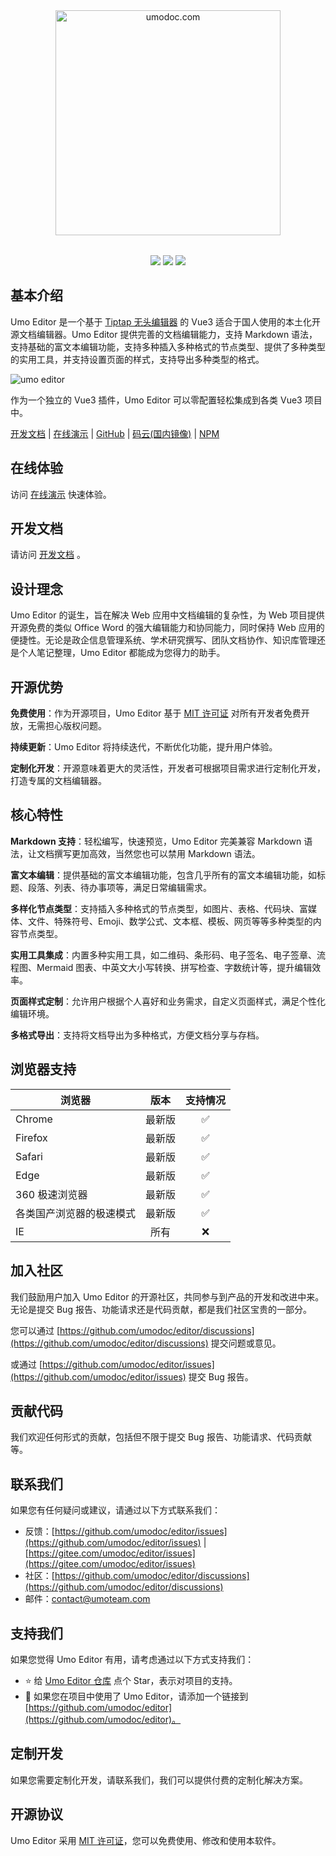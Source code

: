<p style="text-align: center; margin: 2rem 0">
<a href="https://umodoc.com" target="_blank"><img src="https://unpkg.com/@umoteam/editor@latest/static/logo.svg" alt="umodoc.com" width="360" /></a>
</p>

<p style="text-align: center;">
<a href="https://github.com/umodoc/editor/blob/main/LICENSE" target="_blank"><img src="https://img.shields.io/npm/l/@umoteam/editor" /></a>
<a href="https://www.npmjs.com/package/@umoteam/editor" target="_blank"><img src="https://img.shields.io/npm/v/@umoteam/editor" /></a>
<a href="https://www.npmjs.com/package/@umoteam/editor" target="_blank"><img src="https://img.shields.io/npm/d18m/@umoteam/editor" /></a>
</p>

## 基本介绍

Umo Editor 是一个基于 [Tiptap 无头编辑器](https://tiptap.dev) 的 Vue3 适合于国人使用的本土化开源文档编辑器。Umo Editor 提供完善的文档编辑能力，支持 Markdown 语法，支持基础的富文本编辑功能，支持多种插入多种格式的节点类型、提供了多种类型的实用工具，并支持设置页面的样式，支持导出多种类型的格式。

<img src="https://unpkg.com/@umoteam/editor@latest/static/umo-editor.png" alt="umo editor" />

作为一个独立的 Vue3 插件，Umo Editor 可以零配置轻松集成到各类 Vue3 项目中。

[开发文档](https://editor.umodoc.com/docs) | [在线演示](https://demo.umodoc.com/editor) | [GitHub](https://github.com/umodoc/editor) | [码云(国内镜像)](https://gitee.com/umodoc/editor) | [NPM](https://www.npmjs.com/package/@umoteam/editor)

## 在线体验

访问 [在线演示](https://demo.umodoc.com/editor?pane=no) 快速体验。

## 开发文档

请访问 [开发文档](https://editor.umodoc.com/docs) 。

## 设计理念

Umo Editor 的诞生，旨在解决 Web 应用中文档编辑的复杂性，为 Web 项目提供开源免费的类似 Office Word 的强大编辑能力和协同能力，同时保持 Web 应用的便捷性。无论是政企信息管理系统、学术研究撰写、团队文档协作、知识库管理还是个人笔记整理，Umo Editor 都能成为您得力的助手。

## 开源优势

**免费使用**：作为开源项目，Umo Editor 基于 [MIT 许可证](https://github.com/umo-editor/umo-editor/blob/main/LICENSE) 对所有开发者免费开放，无需担心版权问题。

**持续更新**：Umo Editor 将持续迭代，不断优化功能，提升用户体验。

**定制化开发**：开源意味着更大的灵活性，开发者可根据项目需求进行定制化开发，打造专属的文档编辑器。

## 核心特性

**Markdown 支持**：轻松编写，快速预览，Umo Editor 完美兼容 Markdown 语法，让文档撰写更加高效，当然您也可以禁用 Markdown 语法。

**富文本编辑**：提供基础的富文本编辑功能，包含几乎所有的富文本编辑功能，如标题、段落、列表、待办事项等，满足日常编辑需求。

**多样化节点类型**：支持插入多种格式的节点类型，如图片、表格、代码块、富媒体、文件、特殊符号、Emoji、数学公式、文本框、模板、网页等等多种类型的内容节点类型。

**实用工具集成**：内置多种实用工具，如二维码、条形码、电子签名、电子签章、流程图、Mermaid 图表、中英文大小写转换、拼写检查、字数统计等，提升编辑效率。

**页面样式定制**：允许用户根据个人喜好和业务需求，自定义页面样式，满足个性化编辑环境。

**多格式导出**：支持将文档导出为多种格式，方便文档分享与存档。

## 浏览器支持

| 浏览器                   |  版本  | 支持情况 |
| ------------------------ | :----: | :------: |
| Chrome                   | 最新版 |    ✅    |
| Firefox                  | 最新版 |    ✅    |
| Safari                   | 最新版 |    ✅    |
| Edge                     | 最新版 |    ✅    |
| 360 极速浏览器           | 最新版 |    ✅    |
| 各类国产浏览器的极速模式 | 最新版 |    ✅    |
| IE                       |  所有  |    ❌    |

## 加入社区

我们鼓励用户加入 Umo Editor 的开源社区，共同参与到产品的开发和改进中来。无论是提交 Bug 报告、功能请求还是代码贡献，都是我们社区宝贵的一部分。

您可以通过 [https://github.com/umodoc/editor/discussions](https://github.com/umodoc/editor/discussions) 提交问题或意见。

或通过 [https://github.com/umodoc/editor/issues](https://github.com/umodoc/editor/issues) 提交 Bug 报告。

## 贡献代码

我们欢迎任何形式的贡献，包括但不限于提交 Bug 报告、功能请求、代码贡献等。

## 联系我们

如果您有任何疑问或建议，请通过以下方式联系我们：

- 反馈：[https://github.com/umodoc/editor/issues](https://github.com/umodoc/editor/issues) | [https://gitee.com/umodoc/editor/issues](https://gitee.com/umodoc/editor/issues)
- 社区：[https://github.com/umodoc/editor/discussions](https://github.com/umodoc/editor/discussions)
- 邮件：[contact@umoteam.com](mailto:contact@umoteam.com)

## 支持我们

如果您觉得 Umo Editor 有用，请考虑通过以下方式支持我们：

- ⭐ 给 [Umo Editor 仓库](https://github.com/umodoc/editor) 点个 Star，表示对项目的支持。
- 🔗 如果您在项目中使用了 Umo Editor，请添加一个链接到 [https://github.com/umodoc/editor](https://github.com/umodoc/editor)。

## 定制开发

如果您需要定制化开发，请联系我们，我们可以提供付费的定制化解决方案。

## 开源协议

Umo Editor 采用 [MIT 许可证](./LICENSE)，您可以免费使用、修改和使用本软件。
